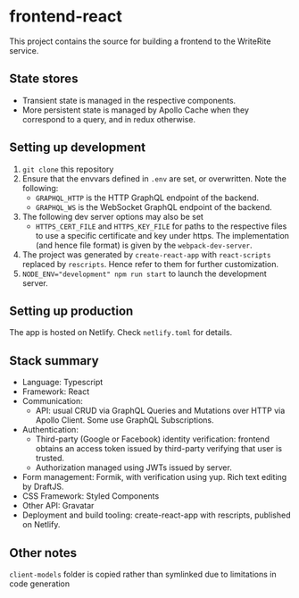 # frontend-react

This project contains the source for building a frontend to the
WriteRite service.

## State stores

- Transient state is managed in the respective components.
- More persistent state is managed by Apollo Cache when they correspond
  to a query, and in redux otherwise.

## Setting up development

1. `git clone` this repository
2. Ensure that the envvars defined in `.env` are set, or overwritten. Note the following:
   - `GRAPHQL_HTTP` is the HTTP GraphQL endpoint of the backend.
   - `GRAPHQL_WS` is the WebSocket GraphQL endpoint of the backend.
3. The following dev server options may also be set
   - `HTTPS_CERT_FILE` and `HTTPS_KEY_FILE` for paths to the respective files to use a specific certificate and key under https. The implementation (and hence file format) is given by the `webpack-dev-server`.
4. The project was generated by `create-react-app` with `react-scripts` replaced by `rescripts`. Hence refer to them for further customization.
5. `NODE_ENV="development" npm run start` to launch the development server.

## Setting up production

The app is hosted on Netlify. Check `netlify.toml` for details.

## Stack summary

- Language: Typescript
- Framework: React
- Communication:
  - API: usual CRUD via GraphQL Queries and Mutations over HTTP via Apollo Client. Some use GraphQL Subscriptions.
- Authentication:
  - Third-party (Google or Facebook) identity verification: frontend obtains an access token issued by third-party verifying that user is trusted.
  - Authorization managed using JWTs issued by server.
- Form management: Formik, with verification using yup. Rich text editing by DraftJS.
- CSS Framework: Styled Components
- Other API: Gravatar
- Deployment and build tooling: create-react-app with rescripts, published on Netlify.

## Other notes

`client-models` folder is copied rather than symlinked due to limitations in code generation
